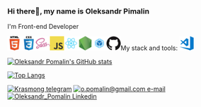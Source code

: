 ### Hi there👋, my name is Oleksandr Pimalin 

<p align='left'>I'm Front-end Developer</p
  
### My stack and tools:
<img align="left" alt="HTML5" width="32px" src="https://raw.githubusercontent.com/github/explore/80688e429a7d4ef2fca1e82350fe8e3517d3494d/topics/html/html.png" />
<img align="left" alt="CSS3" width="32px" src="https://raw.githubusercontent.com/github/explore/80688e429a7d4ef2fca1e82350fe8e3517d3494d/topics/css/css.png" /> 
<img align="left" alt="Sass" width="32px" src="https://raw.githubusercontent.com/github/explore/80688e429a7d4ef2fca1e82350fe8e3517d3494d/topics/sass/sass.png" /> 
<img align="left" alt="Sass" width="32px" src="https://raw.githubusercontent.com/github/explore/80688e429a7d4ef2fca1e82350fe8e3517d3494d/topics/javascript/javascript.png" /> 
<img align="left" alt="Sass" width="32px" src="https://raw.githubusercontent.com/github/explore/80688e429a7d4ef2fca1e82350fe8e3517d3494d/topics/react/react.png" /> 
<img align="left" alt="Sass" width="32px" src="https://raw.githubusercontent.com/github/explore/80688e429a7d4ef2fca1e82350fe8e3517d3494d/topics/nodejs/nodejs.png" /> 
<img align="left" alt="Sass" width="32px" src="https://raw.githubusercontent.com/github/explore/80688e429a7d4ef2fca1e82350fe8e3517d3494d/topics/webpack/webpack.png" /> 
<img align="left" alt="GitHub" width="32px" src="https://raw.githubusercontent.com/github/explore/78df643247d429f6cc873026c0622819ad797942/topics/github/github.png" /> 
<img alt="Visual Studio Code" width="32px" src="https://raw.githubusercontent.com/github/explore/80688e429a7d4ef2fca1e82350fe8e3517d3494d/topics/visual-studio-code/visual-studio-code.png" />

[![Oleksandr Pomalin's GitHub stats](https://github-readme-stats.vercel.app/api?username=krasmong&show_icons=true&theme=graywhite)](https://github.com/krasmong/github-readme-stats)

[![Top Langs](https://github-readme-stats.vercel.app/api/top-langs/?username=krasmong&layout=compact)](https://github.com/krasmong/github-readme-stats)

[![Krasmong telegram](https://img.shields.io/badge/Telegram-%40krasmong-blue?style=plastic&logo=telegram&link=https://t.me/krasmong)](https://t.me/krasmong)
[![o.pomalin@gmail.com e-mail](https://img.shields.io/badge/Gmail-o.pomalin@gmail.com-red?style=plastic&logo=gmail&link=mailto:o.pomalin@gmail.com)](mailto:o.pomalin@gmail.com) 
[![Oleksandr_Pomalin Linkedin](https://img.shields.io/badge/Linkedin-Oleksandr_Pomalin-blue?style=plastic&logo=Linkedin&link=https://www.linkedin.com/in/oleksandr-pomalin/)](https://www.linkedin.com/in/oleksandr-pomalin/)
 
 





